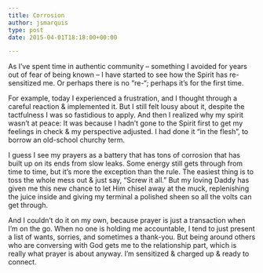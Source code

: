 ```yaml
---
title: Corrosion
author: jsmarquis
type: post
date: 2015-04-01T18:18:00+00:00

---
```

As I&#8217;ve spent time in authentic community &#8211; something I avoided for years out of fear of being known &#8211; I have started to see how the Spirit has re-sensitized me. Or perhaps there is no &#8220;re-&#8220;; perhaps it&#8217;s for the first time.

For example, today I experienced a frustration, and I thought through a careful reaction & implemented it. But I still felt lousy about it, despite the tactfulness I was so fastidious to apply. And then I realized why my spirit wasn&#8217;t at peace: It was because I hadn&#8217;t gone to the Spirit first to get my feelings in check & my perspective adjusted. I had done it &#8220;in the flesh&#8221;, to borrow an old-school churchy term.

I guess I see my prayers as a battery that has tons of corrosion that has built up on its ends from slow leaks. Some energy still gets through from time to time, but it&#8217;s more the exception than the rule. The easiest thing is to toss the whole mess out & just say, &#8220;Screw it all.&#8221; But my loving Daddy has given me this new chance to let Him chisel away at the muck, replenishing the juice inside and giving my terminal a polished sheen so all the volts can get through. 

And I couldn&#8217;t do it on my own, because prayer is just a transaction when I&#8217;m on the go. When no one is holding me accountable, I tend to just present a list of wants, sorries, and sometimes a thank-you. But being around others who are conversing with God gets me to the relationship part, which is really what prayer is about anyway. I&#8217;m sensitized & charged up & ready to connect.